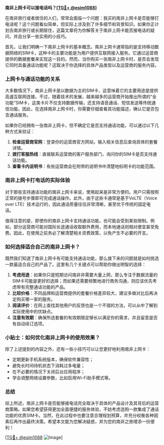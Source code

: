 **南非上网卡可以接电话吗？[[TG💪+ @esim1088](https://t.me/s/esim1088)]**

在南非旅行或者居住的人们，常常会面临一个问题：我买的南非上网卡是否能够打电话呢？这个问题看似简单，但实际上涉及到了许多细节和背景知识。如果你正计划去南非旅行或长期居住，这篇文章将为你解答关于南非上网卡能否接电话的疑问，并且分享一些实用的小技巧。

首先，让我们明确一下南非上网卡的基本概念。南非上网卡通常指的是支持移动数据网络的SIM卡，这种卡的主要功能是为用户提供互联网接入服务。它通过运营商提供的数据套餐来实现这一目的。然而，当你购买一张南非上网卡时，是否会发现它同时具备通话功能呢？这取决于你选择的具体产品类型以及运营商的服务内容。

### 上网卡与通话功能的关系

大多数情况下，南非上网卡是以数据为主的SIM卡，这意味着它的主要用途是提供高速互联网连接。不过，随着技术的发展，越来越多的运营商开始推出所谓的“全功能”SIM卡，这类卡片不仅支持数据传输，还支持语音通话、短信发送等传统通信功能。因此，在选择南非上网卡时，你需要仔细查看其功能描述，确认它是否包含通话服务。

如果你已经拥有一张南非上网卡，但不确定它是否支持通话功能，可以通过以下几种方式来验证：

1. **检查运营商官网**：登录你的运营商官方网站，输入相关信息后查询具体的套餐详情。
2. **拨打客服热线**：直接联系运营商的客户服务部门，询问你的SIM卡是否支持通话功能。
3. **查看卡内说明书**：有些运营商会在附带的说明书中清楚地标明卡的功能范围。

### 南非上网卡打电话的实际体验

对于那些支持通话功能的南非上网卡来说，使用起来是非常方便的。用户只需按照正常的拨号步骤即可完成通话操作。此外，由于这些卡通常是基于VoLTE（Voice over LTE）技术运行的，因此通话质量往往非常清晰，甚至优于传统的固定电话。

值得注意的是，即使你的南非上网卡支持通话功能，也可能会受到某些限制。例如，部分运营商可能对国际长途通话收取额外费用，而本地通话则相对便宜甚至免费。因此，在使用之前务必了解清楚相关资费政策，以免产生不必要的开支。

### 如何选择适合自己的南非上网卡？

既然我们知道了南非上网卡有可能支持通话功能，那么接下来的问题就是如何挑选一款最适合自己的产品了。这里有几个关键点可以帮助你做出明智的选择：

1. **考虑用途**：如果你只是短期访问南非并需要大量上网，那么专注于数据流量的SIM卡可能是更好的选择；而如果还需要频繁地进行商务沟通，则应该优先考虑带有完整通话功能的产品。
2. **比较价格**：不同品牌和运营商提供的套餐价格差异较大，建议多做对比后再决定购买哪一家的服务。
3. **阅读评价**：在网上查找其他用户的反馈也是一个不错的方法，可以从中了解到实际使用中的优缺点。
4. **注意有效期**：确保所选套餐的有效期限足够长以满足你的需求，并且留意是否有自动续订选项。

### 小贴士：如何优化南非上网卡的使用效果？

除了上述提到的内容之外，还有一些小技巧可以让您更好地利用南非上网卡：

- 定期更新手机系统版本，确保软件兼容性；
- 避免长时间待机状态下消耗过多电量；
- 在不必要的情况下关闭后台应用程序；
- 学会调整网络设置参数，比如启用Wi-Fi助手模式等。

### 总结

综上所述，南非上网卡是否能够接电话完全取决于具体的产品设计及其背后的运营商策略。如果您希望获得更加全面便捷的服务体验，不妨考虑选购一款集成了通话功能的优质SIM卡。当然，在此过程中也要注意合理规划预算，并充分权衡各种因素后再作出最终决策。希望本文能为您解决疑惑，并为您的南非之旅增添一份便利！

[[TG💪+ @esim1088](https://t.me/s/esim1088) ![Image](https://i.postimg.cc/4NQfJmqS/Snipaste-2025-05-13-00-14-12.png)]